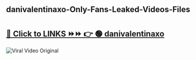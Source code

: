 
 ## danivalentinaxo-Only-Fans-Leaked-Videos-Files

# <h2><a href="https://mediaupload.pro?danivalentinaxo">🔗 Click to LINKS ⏩⏩ 👉 🟢 danivalentinaxo </a></h2>

<a href="https://mediaupload.pro?danivalentinaxo" rel="nofollow" data-target="animated-image.originalLink"><img src="https://i.ibb.co.com/xMMVF88/686577567.gif" alt="Viral Video Original" style="max-width: 100%; display: inline-block;" data-target="animated-image.originalImage"></a>